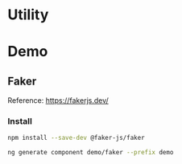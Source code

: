 # Utility

# Demo
## Faker
Reference: https://fakerjs.dev/

### Install
``` bash
npm install --save-dev @faker-js/faker 
```

``` bash
ng generate component demo/faker --prefix demo
```

